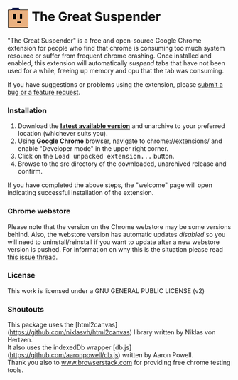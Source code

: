 # <img src="/src/img/icon48.png" align="absmiddle"> The Great Suspender

"The Great Suspender" is a free and open-source Google Chrome extension for people who find that chrome is consuming too much system resource or suffer from frequent chrome crashing. Once installed and enabled, this extension will automatically *suspend* tabs that have not been used for a while, freeing up memory and cpu that the tab was consuming.

If you have suggestions or problems using the extension, please [submit a bug or a feature request](https://github.com/deanoemcke/thegreatsuspender/issues/).

### Installation

1. Download the **[latest available version](https://github.com/deanoemcke/thegreatsuspender/releases/tag/v6.21)** and unarchive to your preferred location (whichever suits you).
2. Using **Google Chrome** browser, navigate to chrome://extensions/ and enable "Developer mode" in the upper right corner.
3. Click on the <kbd>Load unpacked extension...</kbd> button.
4. Browse to the src directory of the downloaded, unarchived release and confirm.

If you have completed the above steps, the "welcome" page will open indicating successful installation of the extension.

### Chrome webstore

Please note that the version on the Chrome webstore may be some versions behind. Also, the webstore version has automatic updates *disabled* so you will need to uninstall/reinstall if you want to update after a new webstore version is pushed. For information on why this is the situation please read [this issue thread](https://github.com/deanoemcke/thegreatsuspender/issues/322).

### License

This work is licensed under a GNU GENERAL PUBLIC LICENSE (v2)

### Shoutouts

This package uses the [html2canvas] (https://github.com/niklasvh/html2canvas) library written by Niklas von Hertzen.  
It also uses the indexedDb wrapper [db.js] (https://github.com/aaronpowell/db.js) written by Aaron Powell.  
Thank you also to www.browserstack.com for providing free chrome testing tools.
